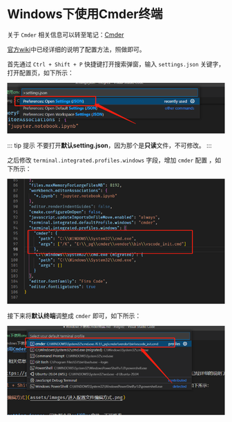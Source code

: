 # Windows下使用Cmder终端

关于 `Cmder` 相关信息可以转至笔记：[Cmder](../../Windows/基础篇/终端/Cmder/README.md)

[官方wiki](https://github.com/cmderdev/cmder/wiki/Seamless-VS-Code-Integration)中已经详细的说明了配置方法，照做即可。

首先通过 `Ctrl + Shift + P` 快捷键打开搜索弹窗，输入 `settings.json` 关键字，打开配置页，如下所示：

![进入配置文件编辑方式](assets/images/进入配置文件编辑方式.png)

::: tip 提示
不要打开**默认setting.json**，因为那个是**只读**文件，不可修改。
:::

之后修改 `terminal.integrated.profiles.windows` 字段，增加 `cmder` 配置 ，如下所示：

![增加cmder配置](assets/images/增加cmder配置.png)

接下来将**默认终端**调整成 `cmder` 即可，如下所示：

![选择默认终端为cmder](assets/images/选择默认终端为cmder.png)
